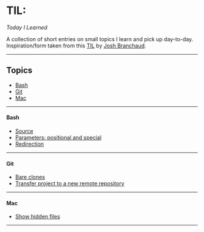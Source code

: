 # TIL:
*Today I Learned*

A collection of short entries on small topics I learn and pick up day-to-day. 
Inspiration/form taken from this [TIL](https://github.com/jbranchaud/til) by [Josh Branchaud](https://github.com/jbranchaud).

---

## Topics
* [Bash](#bash)
* [Git](#git)
* [Mac](#mac)

---

#### Bash
* [Source](bash/source.md)
* [Parameters: positional and special](bash/parameters-positional-and-special.md)
* [Redirection](bash/redirection.md)

---

#### Git
* [Bare clones](git/bare-clones.md)
* [Transfer project to a new remote repository](git/transfer-to-new-remote-repo.md)

---

#### Mac
* [Show hidden files](mac/show-hidden-files.md)

---